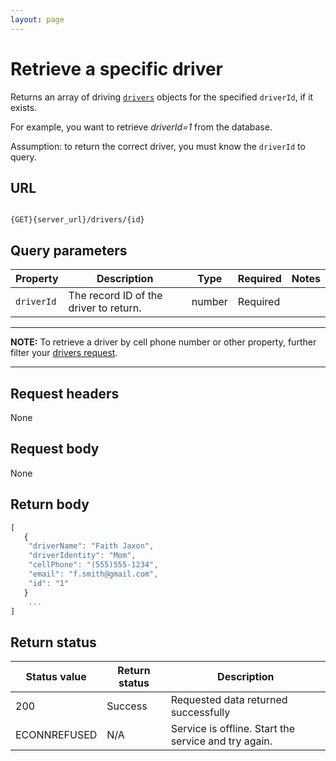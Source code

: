 ```yaml
---
layout: page
---
```

# Retrieve a specific driver

Returns an array of driving [`drivers`](drivers) objects for the specified `driverId`, if it exists.

For example, you want to retrieve *driverId=1* from the database.

Assumption: to return the correct driver, you must know the `driverId` to query.

## URL

```shell

{GET}{server_url}/drivers/{id}
```

## Query parameters

| Property | Description | Type | Required | Notes |
| -------------- | ------ | ------------ |------------ |------------ |
| `driverId` | The record ID of the driver to return.  | number | Required |  |

---

**NOTE:**
To retrieve a driver by cell phone number or other property, further filter your [drivers request](drivers-get-driver-by-property.md).

---

## Request headers

None

## Request body

None

## Return body

```js
[
   {
    "driverName": "Faith Jaxon",
    "driverIdentity": "Mom",
    "cellPhone": "(555)555-1234",
    "email": "f.smith@gmail.com",
    "id": "1"
   }
    ...
]
```

## Return status

| Status value | Return status | Description |
| ------------- | ----------- | ----------- |
| 200 | Success | Requested data returned successfully |
|  ECONNREFUSED | N/A | Service is offline. Start the service and try again. |
